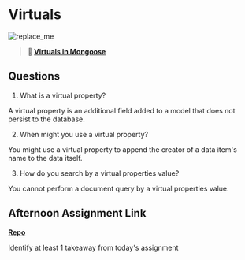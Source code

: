 # Virtuals

![replace_me](https://codeworks.blob.core.windows.net/public/assets/img/illustrations/placeholder.svg)

> **📖 [Virtuals in Mongoose](https://codeworksacademy.com/fs-student-guide/resources/wk5/04-Virtuals)**

## Questions

1. What is a virtual property?

A virtual property is an additional field added to a model that does not persist to the database.

2. When might you use a virtual property? 

You might use a virtual property to append the creator of a data item's name to the data itself.

3. How do you search by a virtual properties value?

You cannot perform a document query by a virtual properties value.

## Afternoon Assignment Link

**[Repo](https://github.com/ScottTLyman/Hackathon)**

Identify at least 1 takeaway from today's assignment
